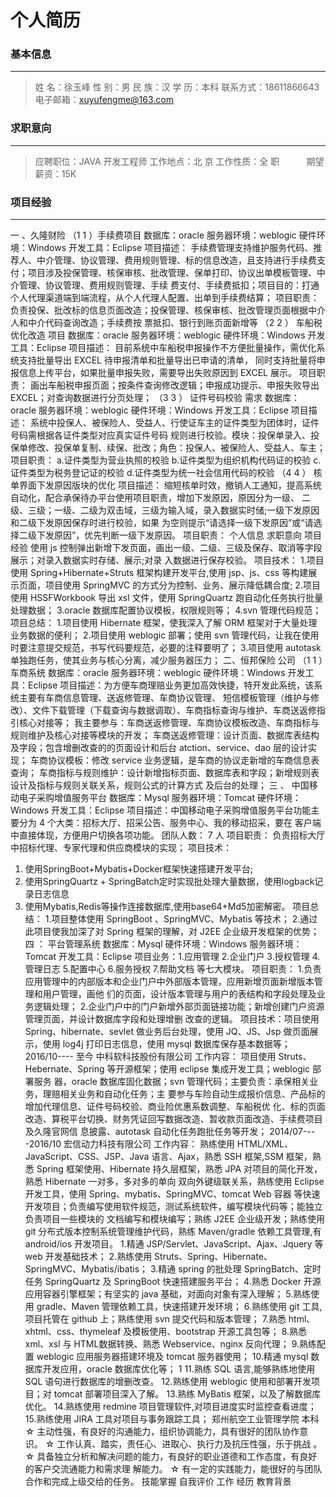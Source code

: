 个人简历
====================================
### 基本信息
-----------------------------
>姓 名：徐玉峰 
性 别：男
民 族：汉
学 历：本科 
联系方式：18611866643
电子邮箱：xuyufengme@163.com
### 求职意向
-----------------------------------
>应聘职位：JAVA 开发工程师  工作地点：北 京
工作性质：全 职            期望薪资：15K
### 项目经验
-----------------------------------
一 、久隆财险
（1 1 ）手续费项目
数据库：oracle 服务器环境：weblogic
硬件环境：Windows 开发工具：Eclipse
项目描述：
手续费管理支持维护服务代码、推荐人、中介管理、协议管理、费用规则管理、标的信息改造，且支持进行手续费支
付；项目涉及投保管理、核保审核、批改管理、保单打印、协议出单模板管理、中介管理、协议管理、费用规则管理、手续
费支付、手续费抵扣；项目目的：打通个人代理渠道端到端流程，从个人代理人配置、出单到手续费结算；
项目职责：
负责投保、批改标的信息页面改造；投保管理、核保审核、批改管理页面根据中介人和中介代码查询改造；手续费按
票抵扣、银行到账页面新增等
（2 2 ） 车船税优化改造 项目
数据库：oracle 服务器环境：weblogic
硬件环境：Windows 开发工具：Eclipse
项目描述：
目前系统中车船税申报操作不方便批量操作，需优化系统支持批量导出 EXCEL 待申报清单和批量导出已申请的清单，
同时支持批量将申报信息上传平台，如果批量申报失败，需要导出失败原因到 EXCEL 展示。
项目职责：
画出车船税申报页面；按条件查询修改逻辑；申报成功提示、申报失败导出 EXCEL；对查询数据进行分页处理；
（3 3 ） 证件号码校验 需求
数据库：oracle 服务器环境：weblogic
硬件环境：Windows 开发工具：Eclipse
项目描述：
系统中投保人、被保险人、受益人、行使证车主的证件类型为团体时，证件号码需根据各证件类型对应真实证件号码
规则进行校验。模块：投保单录入、投保单修改、投保单复制、续保、批改；角色：投保人、被保险人、受益人、车主；
项目职责：
a.证件类型为营业执照的校验
b.证件类型为组织机构代码证的校验
c.证件类型为税务登记证的校验
d.证件类型为统一社会信用代码的校验
（4 4 ） 核单界面下发原因版块的优化
项目描述：
缩短核单时效，撤销人工通知，提高系统自动化，配合承保待办平台使用项目职责，增加下发原因，原因分为一级、
二级、三级；一级、二级为双击域，三级为输入域，录入数据实时储;一级下发原因和二级下发原因保存时进行校验，如果
为空则提示“请选择一级下发原因”或“请选择二级下发原因”，优先判断一级下发原因。
项目职责：
个人信息
求职意向
项目经验
使用 js 控制弹出新增下发页面，画出一级、二级、三级及保存、取消等字段展示；对录入数据实时存储、展示;对录
入数据进行保存校验。
项目技术：
1.项目使用 Spring+Hibernate+Struts 框架构建开发平台,使用 jsp、js、css 等构建展示页面，项目使用 SpringMVC
的方式分为控制、业务、展示降低耦合度;
2.项目使用 HSSFWorkbook 导出 xsl 文件，使用 SpringQuartz 跑自动化任务执行批量处理数据；
3.oracle 数据库配置协议模板，权限规则等；
4.svn 管理代码规范；
项目总结：
1.项目使用 Hibernate 框架，使我深入了解 ORM 框架对于大量处理业务数据的便利；
2.项目使用 weblogic 部署；使用 svn 管理代码，让我在使用时要注意提交规范，书写代码要规范，必要的注释要明了；
3.项目使用 autotask 单独跑任务，使其业务与核心分离，减少服务器压力；
二、恒邦保险 公司
（1 1 ）车商系统
数据库：oracle 服务器环境：weblogic
硬件环境：Windows 开发工具：Eclipse
项目描述：为方便车商理赔业务更加高效快捷，特开发此系统，该系统主要有车商信息管理、送返修管理、车商协议管理、
短信模板管理（维护与修改）、文件下载管理（下载查询与数据调取）、车商指标查询与维护、车商送返修指引核心对接等；
我主要参与：车商送返修管理、车商协议模板改造、车商指标与规则维护及核心对接等模块的开发；
车商送返修管理：设计页面、数据库表结构及字段；包含增删改查的的页面设计和后台 atction、service、dao 层的设计实
现；
车商协议模板：修改 service 业务逻辑，是车商的协议走新增的车商信息表查询；
车商指标与规则维护：设计新增指标页面、数据库表和字段；新增规则表设计及指标与规则关联关系，规则公式的计算方式
及后台的处理；
三 、 中国移动电子采购增值服务平台
数据库：Mysql 服务器环境：Tomcat
硬件环境：Windows 开发工具：Eclipse
项目描述：中国移动电子采购增值服务平台功能主要分为 4 个大类：招标大厅、招采公告、服务中心、我的移动招采，要在
客户端中直接体现，方便用户切换各项功能。
团队人数： 7 人
项目职责： 负责招标大厅中招标代理、专家代理和供应商模块的实现；
项目技术：
1. 使用SpringBoot+Mybatis+Docker框架快速搭建开发平台;
2. 使用SpringQuartz + SpringBatch定时实现批处理大量数据，使用logback记录日志信息
3. 使用Mybatis,Redis等操作连接数据库,使用base64+Md5加密解密。
项目总结：
1.项目整体使用 SpringBoot 、SpringMVC、Mybatis 等技术；
2.通过此项目使我加深了对 Spring 框架的理解，对 J2EE 企业级开发框架的优势；
四 ： 平台管理系统
数据库：Mysql 硬件环境：Windows
服务器环境：Tomcat 开发工具：Eclipse
项目业务：1.应用管理 2.企业门户 3.授权管理 4.管理日志 5.配置中心 6.服务授权 7.帮助文档
等七大模块。
项目职责：
1.负责应用管理中的内部版本和企业门户中外部版本管理，应用新增页面新增版本管理和用户管理，画他
们的页面，设计版本管理与用户的表结构和字段处理及业务逻辑处理； 
2.企业门户中的门户新增外部页面链接功能；新增创建门户资源管理页面，并设计数据库字段和处理增删
改查的逻辑。
项目技术：项目使用 Spring、hibernate、sevlet 做业务后台处理，使用 JQ、JS、Jsp 做页面展示，使用
log4j 打印日志信息，使用 mysql 数据库保存基本数据等；
2016/10---- 至今 中科软科技股份有限公司
工作内容：
项目使用 Struts、Hebernate、Spring 等开源框架；使用 eclipse 集成开发工具；weblogic 部署服务
器，oracle 数据库固化数据；svn 管理代码；主要负责：承保相关业务，理赔相关业务和自动化任务；主
要参与车险自动生成报价信息、产品标的增加代理信息、证件号码校验、商业险优惠系数调整、车船税优
化、标的页面改造、算税平台切换、财务凭证回写数据改造、暂收款页面改造、手续费项目及久隆官网信
息披露、autotask 自动化任务跑批任务等开发；
2014/07----2016/10  宏信动力科技有限公司
工作内容：
熟练使用 HTML/XML、JavaScript、CSS、JSP、Java 语言、Ajax，熟悉 SSH 框架,SSM 框架，熟悉 Spring
框架使用、Hibernate 持久层框架，熟悉 JPA 对项目的简化开发，熟悉 Hibernate 一对多，多对多的单向
双向外键级联关系，熟练使用 Eclipse 开发工具，使用 Spring、mybatis、SpringMVC、tomcat Web 容器
等快速开发项目；负责编写使用软件规范，测试系统软件，编写模块代码等；能独立负责项目一些模块的
文档编写和模块编写；熟练 J2EE 企业级开发；熟练使用 git 分布式版本控制系统管理维护代码，熟练
Maven/gradle 依赖工具管理,有 android/ios 开发项目。
1.精通 JSP/Servlet、JavaScript、Ajax、Jquery 等 web 开发基础技术；
2.熟练使用 Struts、Spring、Hibernate、SpringMVC、Mybatis/ibatis；
3.精通 spring 的批处理 SpringBatch、定时任务 SpringQuartz 及 SpringBoot 快速搭建服务平台；
4.熟悉 Docker 开源应用容器引擎框架；有坚实的 java 基础，对面向对象有深入理解；
5.熟练使用 gradle、Maven 管理依赖工具，快速搭建开发环境；
6.熟练使用 git 工具,项目托管在 github 上；熟练使用 svn 提交代码和版本管理；
7.熟悉 html、xhtml、css、thymeleaf 及模板使用、bootstrap 开源工具包等；
8.熟悉 xml、xsl 与 HTML数据转换、熟悉 Webservice、nginx 反向代理；
9.熟练配置 weblogic 应用服务器搭建环境及 tomcat 服务器使用；
10.精通 mysql 数据库开发应用，oracle 数据库优化等；
1 11.熟练 SQL 语言,能够熟练地使用 SQL 语句进行数据库的增删改查。
12.熟练使用 weblogic 使用和部署开发项目；对 tomcat 部署项目深入了解。
13.熟练 MyBatis 框架，以及了解数据库优化。
14.熟练使用 redmine 项目管理软件,对项目进度实时监控查看进度；
15.熟练使用 JIRA 工具对项目与事务跟踪工具；
郑州航空工业管理学院 本科
☆ 主动性强，有良好的沟通能力，组织协调能力，具有很好的团队协作意识。
☆ 工作认真、踏实，责任心、进取心、执行力及抗压性强，乐于挑战 。
☆ 具备独立分析和解决问题的能力，有良好的职业道德和工作态度，有良好的客户交流通能力和需求理
解能力。
☆ 有一定的实践能力，能很好的与团队合作和完成上级交给的任务。
技能掌握
自我评价
工作 经历
教育背景
